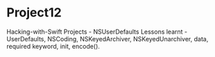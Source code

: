 # Project12
Hacking-with-Swift Projects - NSUserDefaults
Lessons learnt - UserDefaults, NSCoding, NSKeyedArchiver, NSKeyedUnarchiver, data, required keyword, init, encode().
